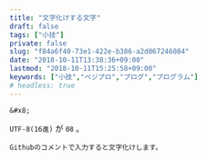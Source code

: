 ```yaml
---
title: "文字化けする文字"
draft: false
tags: ["小技"]
private: false
slug: "f84a6f40-73e1-422e-b386-a2d067246084"
date: "2018-10-11T13:38:36+09:00"
lastmod: "2018-10-11T15:25:58+09:00"
keywords: ["小技","ベジプロ","プログ","プログラム"]
# headless: true
---
```


`&#x8;`

`UTF-8(16進)` が `08` 。

```!
Githubのコメントで入力すると文字化けします。
```

